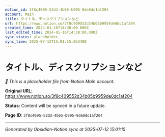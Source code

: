 ```yaml
---
notion_id: 3f8c4095-52d3-4b05-b995-9de0dc1af204
account: Main
title: タイトル、ディスクリプションなど
url: https://www.notion.so/3f8c409552d34b05b9959de0dc1af204
created_time: 2024-01-16T14:38:00.000Z
last_edited_time: 2024-01-16T14:38:00.000Z
sync_status: placeholder
sync_time: 2025-07-12T15:01:15.053400
---
```


# タイトル、ディスクリプションなど

*🔄 This is a placeholder file from Notion Main account.*

**Original URL**: https://www.notion.so/3f8c409552d34b05b9959de0dc1af204

**Status**: Content will be synced in a future update.

**Page ID**: `3f8c4095-52d3-4b05-b995-9de0dc1af204`

---

*Generated by Obsidian-Notion sync at 2025-07-12 15:01:15*
